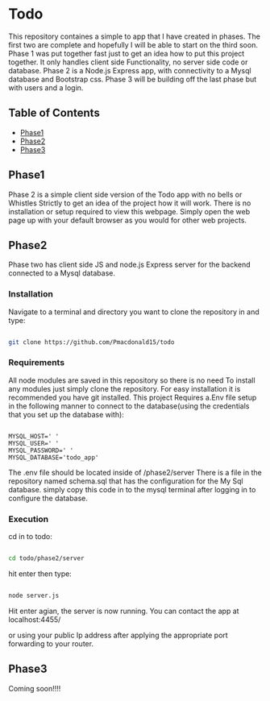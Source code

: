 # Todo

This repository containes a simple to app that I have created in phases. The first two are complete and hopefully I will be able to start on the third soon. Phase 1 was put together fast just to get an idea how to 
put this project together. It only handles client side Functionality, no server side code or database. Phase 2 is a Node.js Express app, with connectivity to a Mysql database and Bootstrap css. Phase 3 will be building 
off the last phase but with users and a login.  

## Table of Contents

- [Phase1](#phase1)
- [Phase2](#phase2)
- [Phase3](#phase3)

## Phase1

Phase 2 is a simple client side version of the Todo app with no bells or Whistles Strictly to get an idea of the project how it will work. There is no installation or setup required to view this webpage.
Simply open the web page up with your default browser as you would for other web projects.

## Phase2

Phase two has client side JS and node.js Express server for the backend connected to a Mysql database.

### Installation

Navigate to a terminal and directory you want to clone the repository in and type:

 ```bash

git clone https://github.com/Pmacdonald15/todo

```

 ### Requirements

 All node modules are saved in this repository so there is no need To install any modules just simply clone the repository. For easy installation it is recommended you have git installed.
 This project Requires a.Env file setup in the following manner to connect to the database(using the credentials that you set up the database with): 

 ```.env

MYSQL_HOST=' '
MYSQL_USER=' '
MYSQL_PASSWORD=' '
MYSQL_DATABASE='todo_app'

```
The .env file should be located inside of /phase2/server
There is a file in the repository named schema.sql that has the configuration for the My Sql database. simply copy this code in to the mysql terminal after logging in to configure the database.

 
### Execution

cd in to todo:

```bash

cd todo/phase2/server

```

hit enter then type:

```bash

node server.js

```

Hit enter agian, the server is now running. You can contact the app at localhost:4455/

or using your public Ip address after applying the appropriate port forwarding to your router.

 ## Phase3

 Coming soon!!!! 

